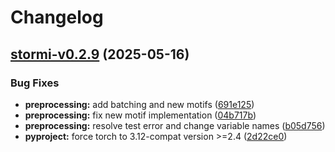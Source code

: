 # Changelog

## [stormi-v0.2.9](https://github.com/pinellolab/stormi/compare/stormi-v0.2.8...stormi-v0.2.9) (2025-05-16)

### Bug Fixes

* **preprocessing:** add batching and new motifs ([691e125](https://github.com/pinellolab/stormi/commit/691e125c29fe0b66be70383ace673611bd507151))
* **preprocessing:** fix new motif implementation ([04b717b](https://github.com/pinellolab/stormi/commit/04b717bb25caa69f04ebfbb22469c3faee5afb57))
* **preprocessing:** resolve test error and change variable names ([b05d756](https://github.com/pinellolab/stormi/commit/b05d7565b26b61cb8b5fa62ac3837800991045a7))
* **pyproject:** force torch to 3.12-compat version >=2.4 ([2d22ce0](https://github.com/pinellolab/stormi/commit/2d22ce01165bf1d38664aca60cf769bc0e455c20))
